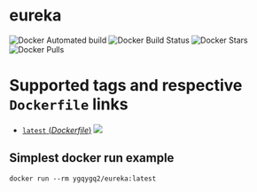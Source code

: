 # eureka

![Docker Automated build](https://img.shields.io/docker/cloud/automated/ygqygq2/eureka.svg) ![Docker Build Status](https://img.shields.io/docker/cloud/build/ygqygq2/eureka.svg) ![Docker Stars](https://img.shields.io/docker/stars/ygqygq2/eureka.svg) ![Docker Pulls](https://img.shields.io/docker/pulls/ygqygq2/eureka.svg)

# Supported tags and respective `Dockerfile` links

- [`latest` (*Dockerfile*)](https://github.com/ygqygq2/eureka-docker/blob/master/Dockerfile) [![](https://images.microbadger.com/badges/image/ygqygq2/eureka.svg)](http://microbadger.com/images/ygqygq2/eureka "Get your own image badge on microbadger.com")

## Simplest docker run example

```
docker run --rm ygqygq2/eureka:latest
```

